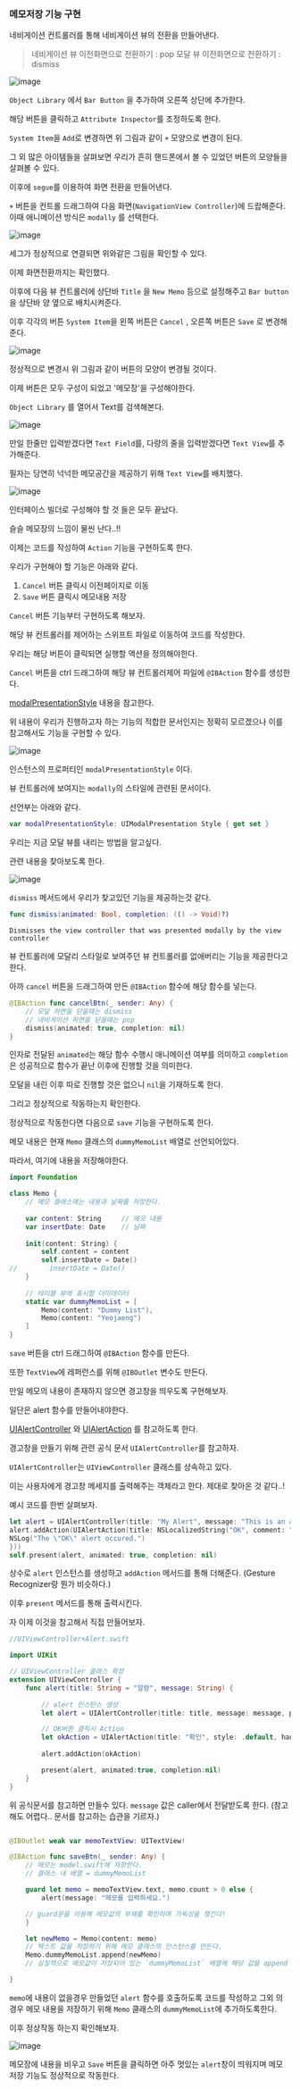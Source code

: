 ### 메모저장 기능 구현

네비게이션 컨트롤러를 통해 네비게이션 뷰의 전환을 만들어낸다.

> 네비게이션 뷰 이전화면으로 전환하기 : pop
> 모달 뷰 이전화면으로 전환하기 : dismiss

![image](https://user-images.githubusercontent.com/33051018/78657613-fde92800-7903-11ea-9f67-d95d8a3f191b.png)

`Object Library` 에서 `Bar Button` 을 추가하여 오른쪽 상단에 추가한다.

해당 버튼을 클릭하고 `Attribute Inspector`를 조정하도록 한다.

`System Item`을 `Add`로 변경하면 위 그림과 같이 `+` 모양으로 변경이 된다.

그 외 많은 아이템들을 살펴보면 우리가 흔히 핸드폰에서 볼 수 있었던 버튼의 모양들을 살펴볼 수 있다. 

이후에 `segue`를 이용하여 화면 전환을 만들어낸다.

`+` 버튼을 컨트롤 드래그하여 다음 화면(`NavigationView Controller`)에 드랍해준다. 이때 애니메이션 방식은 `modally` 를 선택한다.


![image](https://user-images.githubusercontent.com/33051018/78657941-75b75280-7904-11ea-89e1-b9c22236c276.png)

세그가 정상적으로 연결되면 위와같은 그림을 확인할 수 있다.

이제 화면전환까지는 확인했다.


이후에 다음 뷰 컨트롤러에 상단바 `Title` 을 `New Memo` 등으로 설정해주고 `Bar button` 을 상단바 양 옆으로 배치시켜준다.

이후 각각의 버튼 `System Item`을 왼쪽 버튼은 `Cancel` , 오른쪽 버튼은 `Save` 로 변경해준다.

![image](https://user-images.githubusercontent.com/33051018/78658190-cfb81800-7904-11ea-9c95-32777b05aabe.png)

정상적으로 변경시 위 그림과 같이 버튼의 모양이 변경될 것이다.

이제 버튼은 모두 구성이 되었고 '메모장'을 구성해야한다.

`Object Library` 를 열어서 Text를 검색해본다.

![image](https://user-images.githubusercontent.com/33051018/78658294-f6764e80-7904-11ea-872a-63e654601880.png)

만일 한줄만 입력받겠다면 `Text Field`를, 
다량의 줄을 입력받겠다면 `Text View`를 추가해준다.

필자는 당연히 넉넉한 메모공간을 제공하기 위해 `Text View`를 배치했다.


![image](https://user-images.githubusercontent.com/33051018/78658447-245b9300-7905-11ea-9bf9-256d90c04a9a.png)

인터페이스 빌더로 구성해야 할 것 들은 모두 끝났다.

슬슬 메모장의 느낌이 물씬 난다..!!

이제는 코드를 작성하여 `Action` 기능을 구현하도록 한다.

우리가 구현해야 할 기능은 아래와 같다.

1. `Cancel` 버튼 클릭시 이전페이지로 이동
2. `Save` 버튼 클릭시 메모내용 저장

`Cancel` 버튼 기능부터 구현하도록 해보자.

해당 뷰 컨트롤러를 제어하는 스위프트 파일로 이동하여 코드를 작성한다.

우리는 해당 버튼이 클릭되면 실행할 액션을 정의해야한다.

`Cancel` 버튼을 ctrl 드래그하여 해당 뷰 컨트롤러제어 파일에 `@IBAction` 함수를 생성한다.


[modalPresentationStyle](https://developer.apple.com/documentation/uikit/uiviewcontroller/1621355-modalpresentationstyle)
내용을 참고한다.

위 내용이 우리가 진행하고자 하는 기능의 적합한 문서인지는 정확히 모르겠으나 이를 참고해서도 기능을 구현할 수 있다.

![image](https://user-images.githubusercontent.com/33051018/78659327-56b9c000-7906-11ea-9b67-04cc62423ff6.png)

인스턴스의 프로퍼티인 `modalPresentationStyle` 이다.

뷰 컨트롤러에 보여지는 `modally`의 스타일에 관련된 문서이다.

선언부는 아래와 같다.

```swift
var modalPresentationStyle: UIModalPresentation Style { get set }
```

우리는 지금 모달 뷰를 내리는 방법을 알고싶다.

관련 내용을 찾아보도록 한다.

![image](https://user-images.githubusercontent.com/33051018/78659521-a4362d00-7906-11ea-922f-b18fce99df95.png)

`dismiss` 메서드에서 우리가 찾고있던 기능을 제공하는것 같다.

```swift
func dismiss(animated: Bool, completion: (() -> Void)?)
```
`Dismisses the view controller that was presented modally by the view controller`

뷰 컨트롤러에 모달리 스타일로 보여주던 뷰 컨트롤러를 없애버리는 기능을 제공한다고 한다.

아까 `cancel` 버튼을 드래그하여 만든 `@IBAction` 함수에 해당 함수를 넣는다.

```swift
@IBAction func cancelBtn(_ sender: Any) {
    // 모달 하면을 닫을때는 dismiss
    // 네비게이션 하면을 닫을때는 pop
    dismiss(animated: true, completion: nil)
}
```

인자로 전달된 `animated`는 해당 함수 수행시 애니메이션 여부를 의미하고 `completion`은 성공적으로 함수가 끝난 이후에 진행할 것을 의미한다.

모달을 내린 이후 따로 진행할 것은 없으니 `nil`을 기재하도록 한다.

그리고 정상적으로 작동하는지 확인한다.

정상적으로 작동한다면 다음으로 `save` 기능을 구현하도록 한다.

메모 내용은 현재 `Memo` 클래스의 `dummyMemoList` 배열로 선언되어있다.

따라서, 여기에 내용을 저장해야한다.

```swift
import Foundation

class Memo {
    // 메모 클래스에는 내용과 날짜를 저장한다.
    
    var content: String     // 메모 내용
    var insertDate: Date    // 날짜
    
    init(content: String) {
        self.content = content
        self.insertDate = Date()
//        insertDate = Date()
    }
    
    // 테이블 뷰에 표시할 더미데이터
    static var dummyMemoList = [
        Memo(content: "Dummy List"),
        Memo(content: "Yeojaeng")
    ]
}

```
`save` 버튼을 ctrl 드래그하여 `@IBAction` 함수를 만든다.

또한 `TextView`에 레퍼런스를 위해 `@IBOutlet` 변수도 만든다.

만일 메모의 내용이 존재하지 않으면 경고창을 띄우도록 구현해보자.

일단은 alert 함수를 만들어내야한다.

[UIAlertController](https://developer.apple.com/documentation/uikit/uialertcontroller)
와 [UIAlertAction](https://developer.apple.com/documentation/uikit/uialertaction)
를 참고하도록 한다.


경고창을 만들기 위해 관련 공식 문서 `UIAlertController`를 참고하자.

`UIAlertController`는 `UIViewController` 클래스를 상속하고 있다.

이는 사용자에게 경고창 메세지를 출력해주는 객체라고 한다. 제대로 찾아온 것 같다..!

예시 코드를 한번 살펴보자.
```swift
let alert = UIAlertController(title: "My Alert", message: "This is an alert.", preferredStyle: .alert) 
alert.addAction(UIAlertAction(title: NSLocalizedString("OK", comment: "Default action"), style: .default, handler: { _ in 
NSLog("The \"OK\" alert occured.")
}))
self.present(alert, animated: true, completion: nil)
```



상수로 `alert` 인스턴스를 생성하고 `addAction` 메서드를 통해 더해준다. (Gesture Recognizer랑 뭔가 비슷하다.)

이후 `present` 메서드를 통해 출력시킨다.

자 이제 이것을 참고해서 직접 만들어보자.

```swift
//UIViewController+Alert.swift

import UIKit

// UIViewController 클래스 확장
extension UIViewController {
    func alert(title: String = "알람", message: String) {
        
        // alert 인스턴스 생성
        let alert = UIAlertController(title: title, message: message, preferredStyle: .style)

        // OK버튼 클릭시 Action
        let okAction = UIAlertAction(title: "확인", style: .default, handler: nil)
        
        alert.addAction(okAction)

        present(alert, animated:true, completion:nil)
    }
}
```


위 공식문서를 참고하면 만들수 있다.
`message` 값은 caller에서 전달받도록 한다.
(참고해도 어렵다.. 문서를 참고하는 습관을 기르자.)


```swift

@IBOutlet weak var memoTextView: UITextView!

@IBAction func saveBtn(_ sender: Any) {
    // 메모는 model.swift에 저장한다.
    // 클래스 내 배열 = dummyMemoList

    guard let memo = memoTextView.text, memo.count > 0 else {
        alert(message: "메모를 입력하세요.")

    // guard문을 이용해 메모값의 부재를 확인하며 가독성을 챙긴다!
    }

    let newMemo = Memo(content: memo)
    // 텍스트 값을 저장하기 위해 메모 클래스의 인스턴스를 만든다. 
    Memo.dummyMemoList.append(newMemo)
    // 실질적으로 메모값이 저장되어 있는 `dummyMemoList` 배열에 해당 값을 append 한다.

}
```

`memo`에 내용이 없을경우 만들었던 `alert` 함수를 호출하도록 코드를 작성하고 그외 의 경우 메모 내용을 저장하기 위해 `Memo` 클래스의 `dummyMemoList`에 추가하도록한다.

이후 정상작동 하는지 확인해보자.

![image](https://user-images.githubusercontent.com/33051018/78661594-02184400-790a-11ea-9b09-148a5dbe11e6.png)

메모장에 내용을 비우고 `Save` 버튼을 클릭하면 아주 멋있는 `alert`창이 띄워지며 메모 저장 기능도 정상적으로 작동한다.

